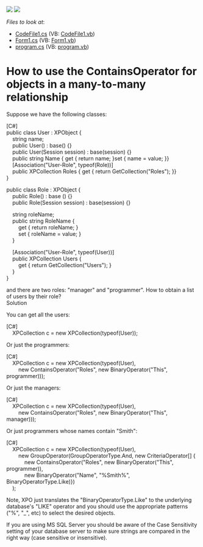 <!-- default badges list -->
[![](https://img.shields.io/badge/Open_in_DevExpress_Support_Center-FF7200?style=flat-square&logo=DevExpress&logoColor=white)](https://supportcenter.devexpress.com/ticket/details/E988)
[![](https://img.shields.io/badge/📖_How_to_use_DevExpress_Examples-e9f6fc?style=flat-square)](https://docs.devexpress.com/GeneralInformation/403183)
<!-- default badges end -->
<!-- default file list -->
*Files to look at*:

* [CodeFile1.cs](./CS/A2404/CodeFile1.cs) (VB: [CodeFile1.vb](./VB/A2404/CodeFile1.vb))
* [Form1.cs](./CS/A2404/Form1.cs) (VB: [Form1.vb](./VB/A2404/Form1.vb))
* [program.cs](./CS/A2404/program.cs) (VB: [program.vb](./VB/A2404/program.vb))
<!-- default file list end -->
# How to use the ContainsOperator for objects in a many-to-many relationship


<p>Suppose we have the following classes:</p><p>[C#]<br />
public class User : XPObject {<br />
    string name;<br />
    public User() : base() {}<br />
    public User(Session session) : base(session) {}<br />
    public string Name { get { return name; }set { name = value; }}<br />
    [Association("User-Role", typeof(Role))]<br />
    public XPCollection Roles { get { return GetCollection("Roles"); }}<br />
}</p><p>public class Role : XPObject {<br />
    public Role() : base () {}<br />
    public Role(Session session) : base(session) {}</p><p>    string roleName;<br />
    public string RoleName {<br />
        get { return roleName; }<br />
        set { roleName = value; }<br />
    }</p><p>    [Association("User-Role", typeof(User))]<br />
    public XPCollection Users {<br />
        get { return GetCollection("Users"); }<br />
    }<br />
}</p><p>and there are two roles: "manager" and "programmer". How to obtain a list of users by their role?<br />
Solution</p><p>You can get all the users:</p><p>[C#]<br />
    XPCollection c = new XPCollection(typeof(User));</p><p>Or just the programmers:</p><p>[C#]<br />
    XPCollection c = new XPCollection(typeof(User),<br />
        new ContainsOperator("Roles", new BinaryOperator("This", programmer)));</p><p>Or just the managers:</p><p>[C#]<br />
    XPCollection c = new XPCollection(typeof(User),<br />
        new ContainsOperator("Roles", new BinaryOperator("This", manager)));</p><p>Or just programmers whose names contain "Smith":</p><p>[C#]<br />
    XPCollection c = new XPCollection(typeof(User),<br />
        new GroupOperator(GroupOperatorType.And, new CriteriaOperator[] {<br />
            new ContainsOperator("Roles", new BinaryOperator("This", programmer)),<br />
            new BinaryOperator("Name", "%Smith%", BinaryOperatorType.Like)})<br />
    );</p><p>Note, XPO just translates the "BinaryOperatorType.Like" to the underlying database's "LIKE" operator and you should use the appropriate patterns ("%", "_", etc) to select the desired objects.</p><p>If you are using MS SQL Server you should be aware of the Case Sensitivity setting of your database server to make sure strings are compared in the right way (case sensitive or insensitive).</p>

<br/>


